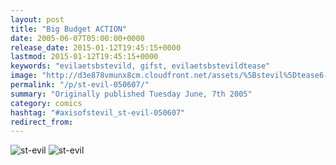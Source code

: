 ```yaml
---
layout: post
title: "Big Budget ACTION"
date: 2005-06-07T05:00:00+0000
release_date: 2015-01-12T19:45:15+0000
lastmod: 2015-01-12T19:45:15+0000
keywords: "evilaetsbstevild, gifst, evilaetsbstevildtease"
image: "http://d3e878vmunx8cm.cloudfront.net/assets/%5Bstevil%5Dtease6-6-05.gif"
permalink: "/p/st-evil-050607/"
summary: "Originally published Tuesday June, 7th 2005"
category: comics
hashtag: "#axisofstevil_st-evil-050607"
redirect_from:
---
```


![st-evil](http://d3e878vmunx8cm.cloudfront.net/assets/%5Bstevil%5Dtease6-6-05.gif)
![st-evil](http://d3e878vmunx8cm.cloudfront.net/assets/%5Bstevil%5D6-6-05.gif)
